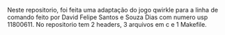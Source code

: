 Neste repositorio, foi feita uma adaptação do jogo qwirkle para a linha de comando feito por David Felipe Santos e Souza Dias com numero usp 11800611.
No repositorio tem 2 headers, 3 arquivos em c e 1 Makefile.
